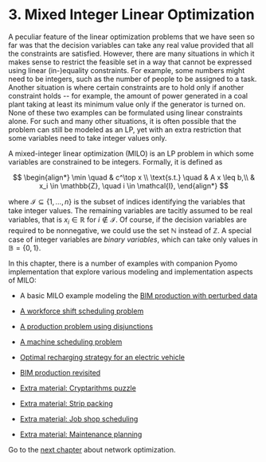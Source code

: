 # 3. Mixed Integer Linear Optimization

A peculiar feature of the linear optimization problems that we have seen so far was that the decision variables can take any real value provided that all the constraints are satisfied. However, there are many situations in which it makes sense to restrict the feasible set in a way that cannot be expressed using linear (in-)equality constraints. For example, some numbers might need to be integers, such as the number of people to be assigned to a task. Another situation is where certain constraints are to hold only if another constraint holds -- for example, the amount of power generated in a coal plant taking at least its minimum value only if the generator is turned on. None of these two examples can be formulated using linear constraints alone. For such and many other situations, it is often possible that the problem can still be modeled as an LP, yet with an extra restriction that some variables need to take integer values only.

A mixed-integer linear optimization (MILO) is an LP problem in which some variables are constrained to be integers. Formally, it is defined as

$$
\begin{align*}
    \min \quad & c^\top x \\
    \text{s.t.} \quad & A x \leq b,\\
    & x_i \in \mathbb{Z}, \quad i \in \mathcal{I},
\end{align*}
$$

where $\mathcal{I} \subseteq \{1,\dots,n\}$ is the subset of indices identifying the variables that take integer values. The remaining variables are tacitly assumed to be real variables, that is $x_i \in \mathbb{R}$ for $i \not\in\mathcal{I}$. Of course, if the decision variables are required to be nonnegative, we could use the set $\mathbb{N}$ instead of $\mathbb{Z}$. A special case of integer variables are _binary variables_, which can take only values in $\mathbb{B}=\{0,1\}$.

In this chapter, there is a number of examples with companion Pyomo implementation that explore various modeling and implementation aspects of MILO:

* A basic MILO example modeling the [BIM production with perturbed data](bim-perturbed.ipynb)
* [A workforce shift scheduling problem](shift-scheduling.ipynb)
* [A production problem using disjunctions](simple-production-model-gdp.ipynb)
* [A machine scheduling problem](machine-scheduling.ipynb)
* [Optimal recharging strategy for an electric vehicle](recharging-electric-vehicle.ipynb)
* [BIM production revisited](bim-production-revisited.ipynb)

* [Extra material: Cryptarithms puzzle](cryptarithms.ipynb)
* [Extra material: Strip packing](strip-packing.ipynb)
* [Extra material: Job shop scheduling](job-shop-scheduling.ipynb)
* [Extra material: Maintenance planning](maintenance-planning.ipynb)

Go to the [next chapter](../04/04.00.md) about network optimization.